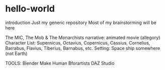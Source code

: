 # hello-world
introduction 
Just my generic repository
Most of my brainstorming will be here

The MIC, The Mob & The Monarchists
narrative: animated movie (allegory)
Character List: Supernicus, Octavius, Copernicus, Cassius, Cornelius, Barrabus, Flavius, Tiberius, Barnabus, etc.
Setting: Space ship somewhere (not Earth)

TOOLS: 
Blender
Make Human
Bforartists
DAZ Studio
